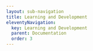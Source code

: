 ```yaml
---
layout: sub-navigation
title: Learning and Development
eleventyNavigation:
  key: Learning and Development
  parent: Documentation
  order: 3
---
```

